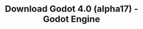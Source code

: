 ---
# Generated by /scripts/js/download_archive_generator !!! do not edit by hand !!!
title: 'Download Godot 4.0 (alpha17) - Godot Engine'
type: 'download/archive'
name: '4.0'
flavor: 'alpha17'
release_date: '2022-09-13T03:00:00-00:00'
release_notes: '/article/dev-snapshot-godot-4-0-alpha-17/'
links:
  android.apk:
    name: 'android.apk'
    title: 'Android'
    caption: 'Universal APK (ARM64 + ARMv7 + x86_64 + x86)'
    tags:
      - 'APK download'
      - 'ARM64/v7'
      - 'x86 (64 & 32 bit)'
    hosts:
      github_builds:
        regular: 'https://github.com/godotengine/godot-builds/releases/download/4.0-alpha17/Godot_v4.0-alpha17_android_editor.apk'
        mono: '#'
      github:
        regular: 'https://github.com/godotengine/godot/releases/download/4.0-alpha17/Godot_v4.0-alpha17_android_editor.apk'
        mono: '#'
  linux.64:
    name: 'linux.64'
    title: 'Linux'
    caption: 'Standard (x86_64)'
    tags:
      - '64 bit'
    hosts:
      github_builds:
        regular: 'https://github.com/godotengine/godot-builds/releases/download/4.0-alpha17/Godot_v4.0-alpha17_linux.x86_64.zip'
        mono: 'https://github.com/godotengine/godot-builds/releases/download/4.0-alpha17/Godot_v4.0-alpha17_mono_linux_x86_64.zip'
      github:
        regular: 'https://github.com/godotengine/godot/releases/download/4.0-alpha17/Godot_v4.0-alpha17_linux.x86_64.zip'
        mono: 'https://github.com/godotengine/godot/releases/download/4.0-alpha17/Godot_v4.0-alpha17_mono_linux_x86_64.zip'
  macos.universal:
    name: 'macos.universal'
    title: 'macOS'
    caption: 'Universal (x86_64 + Apple Silicon)'
    tags:
      - 'Intel/Apple Silicon'
      - '64 bit'
    hosts:
      github_builds:
        regular: 'https://github.com/godotengine/godot-builds/releases/download/4.0-alpha17/Godot_v4.0-alpha17_macos.universal.zip'
        mono: 'https://github.com/godotengine/godot-builds/releases/download/4.0-alpha17/Godot_v4.0-alpha17_mono_macos.universal.zip'
      github:
        regular: 'https://github.com/godotengine/godot/releases/download/4.0-alpha17/Godot_v4.0-alpha17_macos.universal.zip'
        mono: 'https://github.com/godotengine/godot/releases/download/4.0-alpha17/Godot_v4.0-alpha17_mono_macos.universal.zip'
  windows.64:
    name: 'windows.64'
    title: 'Windows'
    caption: 'Standard (x86_64)'
    tags:
      - '64 bit'
    hosts:
      github_builds:
        regular: 'https://github.com/godotengine/godot-builds/releases/download/4.0-alpha17/Godot_v4.0-alpha17_win64.exe.zip'
        mono: 'https://github.com/godotengine/godot-builds/releases/download/4.0-alpha17/Godot_v4.0-alpha17_mono_win64.zip'
      github:
        regular: 'https://github.com/godotengine/godot/releases/download/4.0-alpha17/Godot_v4.0-alpha17_win64.exe.zip'
        mono: 'https://github.com/godotengine/godot/releases/download/4.0-alpha17/Godot_v4.0-alpha17_mono_win64.zip'
  web:
    name: 'web'
    title: 'Web editor'
    caption: ''
    tags:
      - 'Self-hosted'
      - 'Cross-platform'
    hosts:
      github_builds:
        regular: 'https://github.com/godotengine/godot-builds/releases/download/4.0-alpha17/Godot_v4.0-alpha17_web_editor.zip'
        mono: '#'
      github:
        regular: 'https://github.com/godotengine/godot/releases/download/4.0-alpha17/Godot_v4.0-alpha17_web_editor.zip'
        mono: '#'
  linux.arm64:
    name: 'linux.arm64'
    title: 'Linux'
    caption: 'Standard (ARM64)'
    tags:
      - 'ARM64'
      - '64 bit'
    hosts:
      github_builds:
        regular: 'https://github.com/godotengine/godot-builds/releases/download/4.0-alpha17/Godot_v4.0-alpha17_linux.arm64.zip'
        mono: 'https://github.com/godotengine/godot-builds/releases/download/4.0-alpha17/Godot_v4.0-alpha17_mono_linux_arm64.zip'
      github:
        regular: 'https://github.com/godotengine/godot/releases/download/4.0-alpha17/Godot_v4.0-alpha17_linux.arm64.zip'
        mono: 'https://github.com/godotengine/godot/releases/download/4.0-alpha17/Godot_v4.0-alpha17_mono_linux_arm64.zip'
  linux.32:
    name: 'linux.32'
    title: 'Linux'
    caption: 'Standard (x86)'
    tags:
      - '32 bit'
    hosts:
      github_builds:
        regular: 'https://github.com/godotengine/godot-builds/releases/download/4.0-alpha17/Godot_v4.0-alpha17_linux.x86_32.zip'
        mono: 'https://github.com/godotengine/godot-builds/releases/download/4.0-alpha17/Godot_v4.0-alpha17_mono_linux_x86_32.zip'
      github:
        regular: 'https://github.com/godotengine/godot/releases/download/4.0-alpha17/Godot_v4.0-alpha17_linux.x86_32.zip'
        mono: 'https://github.com/godotengine/godot/releases/download/4.0-alpha17/Godot_v4.0-alpha17_mono_linux_x86_32.zip'
  linux.arm32:
    name: 'linux.arm32'
    title: 'Linux'
    caption: 'Standard (ARM32)'
    tags:
      - 'ARM32'
      - '32 bit'
    hosts:
      github_builds:
        regular: 'https://github.com/godotengine/godot-builds/releases/download/4.0-alpha17/Godot_v4.0-alpha17_linux.arm32.zip'
        mono: 'https://github.com/godotengine/godot-builds/releases/download/4.0-alpha17/Godot_v4.0-alpha17_mono_linux_arm32.zip'
      github:
        regular: 'https://github.com/godotengine/godot/releases/download/4.0-alpha17/Godot_v4.0-alpha17_linux.arm32.zip'
        mono: 'https://github.com/godotengine/godot/releases/download/4.0-alpha17/Godot_v4.0-alpha17_mono_linux_arm32.zip'
  windows.32:
    name: 'windows.32'
    title: 'Windows'
    caption: 'Standard (x86)'
    tags:
      - '32 bit'
    hosts:
      github_builds:
        regular: 'https://github.com/godotengine/godot-builds/releases/download/4.0-alpha17/Godot_v4.0-alpha17_win32.exe.zip'
        mono: 'https://github.com/godotengine/godot-builds/releases/download/4.0-alpha17/Godot_v4.0-alpha17_mono_win32.zip'
      github:
        regular: 'https://github.com/godotengine/godot/releases/download/4.0-alpha17/Godot_v4.0-alpha17_win32.exe.zip'
        mono: 'https://github.com/godotengine/godot/releases/download/4.0-alpha17/Godot_v4.0-alpha17_mono_win32.zip'
  aar_library:
    name: 'aar_library'
    title: 'AAR library'
    caption: ''
    tags:
      - 'Android plugins'
      - 'Java'
      - 'Kotlin'
    hosts:
      github_builds:
        regular: 'https://github.com/godotengine/godot-builds/releases/download/4.0-alpha17/godot-lib.4.0.alpha17.template_release.aar'
        mono: '#'
      github:
        regular: 'https://github.com/godotengine/godot/releases/download/4.0-alpha17/godot-lib.4.0.alpha17.template_release.aar'
        mono: '#'
  templates:
    name: 'templates'
    title: 'Export templates'
    caption: ''
    tags:
      - 'Used to export your games to all supported platforms'
    hosts:
      github_builds:
        regular: 'https://github.com/godotengine/godot-builds/releases/download/4.0-alpha17/Godot_v4.0-alpha17_export_templates.tpz'
        mono: 'https://github.com/godotengine/godot-builds/releases/download/4.0-alpha17/Godot_v4.0-alpha17_mono_export_templates.tpz'
      github:
        regular: 'https://github.com/godotengine/godot/releases/download/4.0-alpha17/Godot_v4.0-alpha17_export_templates.tpz'
        mono: 'https://github.com/godotengine/godot/releases/download/4.0-alpha17/Godot_v4.0-alpha17_mono_export_templates.tpz'
primaryPlatforms:
  - 'android.apk'
  - 'linux.64'
  - 'macos.universal'
  - 'windows.64'
  - 'web'
  - 'templates'
---